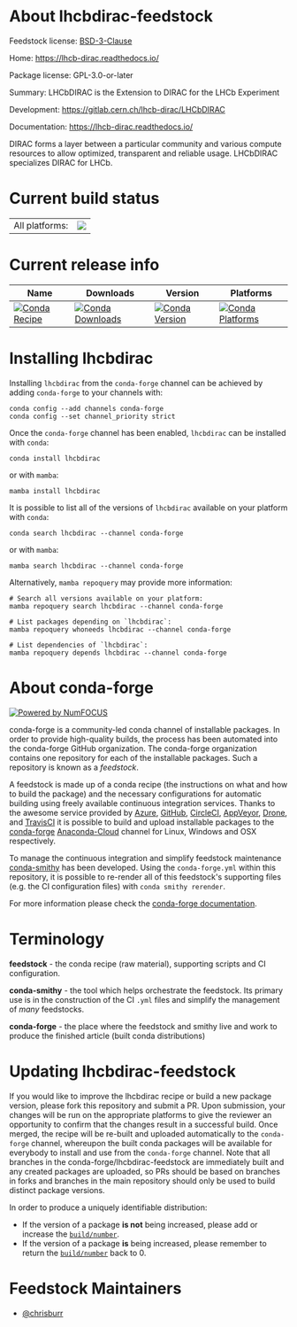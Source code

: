 About lhcbdirac-feedstock
=========================

Feedstock license: [BSD-3-Clause](https://github.com/conda-forge/lhcbdirac-feedstock/blob/main/LICENSE.txt)

Home: https://lhcb-dirac.readthedocs.io/

Package license: GPL-3.0-or-later

Summary: LHCbDIRAC is the Extension to DIRAC for the LHCb Experiment

Development: https://gitlab.cern.ch/lhcb-dirac/LHCbDIRAC

Documentation: https://lhcb-dirac.readthedocs.io/

DIRAC forms a layer between a particular community and various compute
resources to allow optimized, transparent and reliable usage. LHCbDIRAC
specializes DIRAC for LHCb.


Current build status
====================


<table><tr><td>All platforms:</td>
    <td>
      <a href="https://dev.azure.com/conda-forge/feedstock-builds/_build/latest?definitionId=6767&branchName=main">
        <img src="https://dev.azure.com/conda-forge/feedstock-builds/_apis/build/status/lhcbdirac-feedstock?branchName=main">
      </a>
    </td>
  </tr>
</table>

Current release info
====================

| Name | Downloads | Version | Platforms |
| --- | --- | --- | --- |
| [![Conda Recipe](https://img.shields.io/badge/recipe-lhcbdirac-green.svg)](https://anaconda.org/conda-forge/lhcbdirac) | [![Conda Downloads](https://img.shields.io/conda/dn/conda-forge/lhcbdirac.svg)](https://anaconda.org/conda-forge/lhcbdirac) | [![Conda Version](https://img.shields.io/conda/vn/conda-forge/lhcbdirac.svg)](https://anaconda.org/conda-forge/lhcbdirac) | [![Conda Platforms](https://img.shields.io/conda/pn/conda-forge/lhcbdirac.svg)](https://anaconda.org/conda-forge/lhcbdirac) |

Installing lhcbdirac
====================

Installing `lhcbdirac` from the `conda-forge` channel can be achieved by adding `conda-forge` to your channels with:

```
conda config --add channels conda-forge
conda config --set channel_priority strict
```

Once the `conda-forge` channel has been enabled, `lhcbdirac` can be installed with `conda`:

```
conda install lhcbdirac
```

or with `mamba`:

```
mamba install lhcbdirac
```

It is possible to list all of the versions of `lhcbdirac` available on your platform with `conda`:

```
conda search lhcbdirac --channel conda-forge
```

or with `mamba`:

```
mamba search lhcbdirac --channel conda-forge
```

Alternatively, `mamba repoquery` may provide more information:

```
# Search all versions available on your platform:
mamba repoquery search lhcbdirac --channel conda-forge

# List packages depending on `lhcbdirac`:
mamba repoquery whoneeds lhcbdirac --channel conda-forge

# List dependencies of `lhcbdirac`:
mamba repoquery depends lhcbdirac --channel conda-forge
```


About conda-forge
=================

[![Powered by
NumFOCUS](https://img.shields.io/badge/powered%20by-NumFOCUS-orange.svg?style=flat&colorA=E1523D&colorB=007D8A)](https://numfocus.org)

conda-forge is a community-led conda channel of installable packages.
In order to provide high-quality builds, the process has been automated into the
conda-forge GitHub organization. The conda-forge organization contains one repository
for each of the installable packages. Such a repository is known as a *feedstock*.

A feedstock is made up of a conda recipe (the instructions on what and how to build
the package) and the necessary configurations for automatic building using freely
available continuous integration services. Thanks to the awesome service provided by
[Azure](https://azure.microsoft.com/en-us/services/devops/), [GitHub](https://github.com/),
[CircleCI](https://circleci.com/), [AppVeyor](https://www.appveyor.com/),
[Drone](https://cloud.drone.io/welcome), and [TravisCI](https://travis-ci.com/)
it is possible to build and upload installable packages to the
[conda-forge](https://anaconda.org/conda-forge) [Anaconda-Cloud](https://anaconda.org/)
channel for Linux, Windows and OSX respectively.

To manage the continuous integration and simplify feedstock maintenance
[conda-smithy](https://github.com/conda-forge/conda-smithy) has been developed.
Using the ``conda-forge.yml`` within this repository, it is possible to re-render all of
this feedstock's supporting files (e.g. the CI configuration files) with ``conda smithy rerender``.

For more information please check the [conda-forge documentation](https://conda-forge.org/docs/).

Terminology
===========

**feedstock** - the conda recipe (raw material), supporting scripts and CI configuration.

**conda-smithy** - the tool which helps orchestrate the feedstock.
                   Its primary use is in the construction of the CI ``.yml`` files
                   and simplify the management of *many* feedstocks.

**conda-forge** - the place where the feedstock and smithy live and work to
                  produce the finished article (built conda distributions)


Updating lhcbdirac-feedstock
============================

If you would like to improve the lhcbdirac recipe or build a new
package version, please fork this repository and submit a PR. Upon submission,
your changes will be run on the appropriate platforms to give the reviewer an
opportunity to confirm that the changes result in a successful build. Once
merged, the recipe will be re-built and uploaded automatically to the
`conda-forge` channel, whereupon the built conda packages will be available for
everybody to install and use from the `conda-forge` channel.
Note that all branches in the conda-forge/lhcbdirac-feedstock are
immediately built and any created packages are uploaded, so PRs should be based
on branches in forks and branches in the main repository should only be used to
build distinct package versions.

In order to produce a uniquely identifiable distribution:
 * If the version of a package **is not** being increased, please add or increase
   the [``build/number``](https://docs.conda.io/projects/conda-build/en/latest/resources/define-metadata.html#build-number-and-string).
 * If the version of a package **is** being increased, please remember to return
   the [``build/number``](https://docs.conda.io/projects/conda-build/en/latest/resources/define-metadata.html#build-number-and-string)
   back to 0.

Feedstock Maintainers
=====================

* [@chrisburr](https://github.com/chrisburr/)

